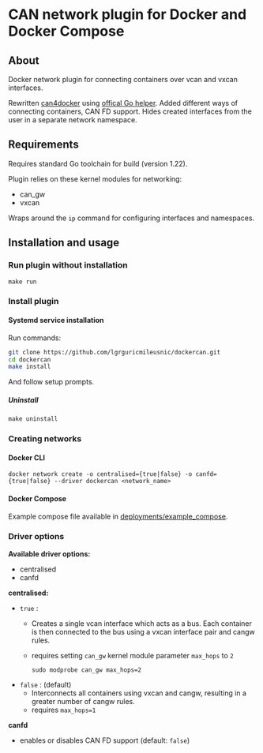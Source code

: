 # CAN network plugin for Docker and Docker Compose
## About
Docker network plugin for connecting containers over vcan and vxcan interfaces. 

Rewritten [can4docker](https://gitlab.com/chgans/can4docker/-/tree/master/can4docker) using [offical Go helper](https://github.com/docker/go-plugins-helpers/tree/master/network). Added different ways of connecting containers, CAN FD support. Hides created interfaces from the user in a separate network namespace.

## Requirements

Requires standard Go toolchain for build (version 1.22).

Plugin relies on these kernel modules for networking:
- can_gw
- vxcan

Wraps around the `ip` command for configuring interfaces and namespaces.

## Installation and usage
### Run plugin without installation

```
make run
```
### Install plugin

#### Systemd service installation
Run commands:
```bash
git clone https://github.com/lgrguricmileusnic/dockercan.git
cd dockercan
make install
```
And follow setup prompts.

##### Uninstall

``` 
make uninstall
```

### Creating networks

#### Docker CLI

```
docker network create -o centralised={true|false} -o canfd={true|false} --driver dockercan <network_name>
```

#### Docker Compose
Example compose file available in [deployments/example_compose](https://github.com/lgrguricmileusnic/dockercan/blob/master/deployments/example_compose/compose.yml).

### Driver options
**Available driver options:**
- centralised
- canfd

**centralised:**
- `true`  :
  - Creates a single vcan interface which acts as a bus. Each container is then connected to the bus using a vxcan interface pair and cangw rules.
  - requires setting `can_gw` kernel module parameter `max_hops` to `2`
    
    ```
    sudo modprobe can_gw max_hops=2
    ```
- `false` : (default)
  - Interconnects all containers using vxcan and cangw, resulting in a greater number of cangw rules.
  - requires `max_hops=1`

**canfd**
- enables or disables CAN FD support (default: `false`)

